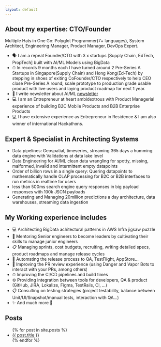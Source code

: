 ```yaml
---
layout: default
---
```


## About my expertise: CTO/Founder
Multiple Hats in One Go: Polyglot Programmer(7+ languages), System Architect, Engineering Manager, Product Manager, DevOps Expert. 

- 🗣 I am a repeat Founder/CTO with 3 x startups [Supply Chain, EdTech, PropTech] built with AI/ML Models using BigData 
- ⏱ In records 9 months each I have turned around 2 Pre-Series A Startups in Singapore(Supply Chain) and Hong Kong(Ed-Tech) by stepping in shoes of exiting CoFounder/CTO respectively to help CEO close Pre-Series A round, scale prototype to production grade usable product with live users and laying product roadmap for next 1 year. 
- 📝 I write newsletter about AI/ML [newsletter](https://polymathai.substack.com)
- 💻 I am an Entrepreneur at heart ambidextrous with Product Managerial experience of building B2C Mobile Products and B2B Enterprise Products 
- 💻 I have extensive experience as Entrepreneur in Residence & I am also winner of international Hackathons.

## Expert & Specialist in Architecting Systems
- Data pipelines: Geospatial, timeseries, streaming  365 days a humming data engine with Validations at data lake level
- Data Engineering for AI/ML clean data wrangling for spotty, missing, malformed, invalid and intermittent empty datapoints
- Order of billion rows in a single query: Quering datapoints to mathematically handle OLAP processing for B2C or B2B interfaces to run metrics in realtime for users
- less than 500ms search engine query responses in big payload responses with 100k JSON payloads
- Generating and Managing 20million predictions a day architecture, data warehouses, streaming data ingestion

## My Working experience includes
- 💻 Architecting BigData achitectural patterns in AWS Infra jigsaw puzzle
- 👥 Mentoring Senior engineers to become leaders by cultivating their skills to manage junior engineers
- 📋 Managing sprints, cost budgets, recruiting, writing detailed specs, product roadmaps and manage release cycles
- 🤖 Automating the release process to QA, TestFlight, AppStore…
- 👥 Improving the PR review experience (using Danger and Vapor Bots to interact with your PRs, among others)
- ⏱ Improving the CI/CD pipelines and build times
- ⚙️ Providing integration between tools for developers, QA & product (GitHub, JIRA, Lokalize, Figma, TestRails, CI, …)
- 📋 Consulting on testing strategies (project testability, balance between Unit/UI/Snapshot/manual tests, interaction with QA…)
- ✨ And much more 🙂

## Posts

<ul>
  {% for post in site.posts %}
    <li>
      <a href="{{ post.url }}">{{ post.title }}</a>
    </li>
  {% endfor %}
</ul>




<!-- Text can be **bold**, _italic_, or ~~strikethrough~~.

[Link to another page](./2-another-page.html).

[Link to another page copy](./1-previous-startups.html).

There should be whitespace between paragraphs.

There should be whitespace between paragraphs. We recommend including a README, or a file with information about your project. -->


<!-- ## Header 2

> This is a blockquote following a header.
>
> When something is important enough, you do it even if the odds are not in your favor.

## Competitions

- 2020 ISPASS Student Travel Award  
- [Research Distinction](https://cns.utexas.edu/undergraduate-education/events/cns-distinctions/2020-distinction-winners#bodun-hucomputer-science) by the College of Natural Sciences


### Header 3

```js
// Javascript code with syntax highlighting.
var fun = function lang(l) {
  dateformat.i18n = require('./lang/' + l)
  return true;
}
```

```ruby
# Ruby code with syntax highlighting
GitHubPages::Dependencies.gems.each do |gem, version|
  s.add_dependency(gem, "= #{version}")
end
```

#### Header 4

*   This is an unordered list following a header.
*   This is an unordered list following a header.
*   This is an unordered list following a header.

##### Header 5

1.  This is an ordered list following a header.
2.  This is an ordered list following a header.
3.  This is an ordered list following a header.

###### Header 6

| head1        | head two          | three |
|:-------------|:------------------|:------|
| ok           | good swedish fish | nice  |
| out of stock | good and plenty   | nice  |
| ok           | good `oreos`      | hmm   |
| ok           | good `zoute` drop | yumm  |

### There's a horizontal rule below this.

* * *

### Here is an unordered list:

*   Item foo
*   Item bar
*   Item baz
*   Item zip

### And an ordered list:

1.  Item one
1.  Item two
1.  Item three
1.  Item four

### And a nested list:

- level 1 item
  - level 2 item
  - level 2 item
    - level 3 item
    - level 3 item
- level 1 item
  - level 2 item
  - level 2 item
  - level 2 item
- level 1 item
  - level 2 item
  - level 2 item
- level 1 item

### Small image

![Octocat](https://github.githubassets.com/images/icons/emoji/octocat.png)

### Large image

![Branching](https://guides.github.com/activities/hello-world/branching.png)


### Definition lists can be used with HTML syntax.

<dl>
<dt>Name</dt>
<dd>Godzilla</dd>
<dt>Born</dt>
<dd>1952</dd>
<dt>Birthplace</dt>
<dd>Japan</dd>
<dt>Color</dt>
<dd>Green</dd>
</dl>

```
Long, single-line code blocks should not wrap. They should horizontally scroll if they are too long. This line should be long enough to demonstrate this.
```

```
The final element.
``` -->
